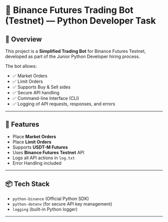 # 🚀 Binance Futures Trading Bot (Testnet) — Python Developer Task

## 📑 Overview

This project is a **Simplified Trading Bot** for Binance Futures Testnet, developed as part of the Junior Python Developer hiring process.

The bot allows:
- ✅ Market Orders  
- ✅ Limit Orders  
- ✅ Supports Buy & Sell sides  
- ✅ Secure API handling  
- ✅ Command-line Interface (CLI)  
- ✅ Logging of API requests, responses, and errors  

---

## 🔧 Features

- Place **Market Orders**
- Place **Limit Orders**
- Supports **USDT-M Futures**
- Uses **Binance Futures Testnet** API  
- Logs all API actions in `log.txt`  
- Error Handling included  

---

## 📦 Tech Stack

- `python-binance` (Official Python SDK)
- `python-dotenv` (for secure API key management)
- `logging` (built-in Python logger)

---




